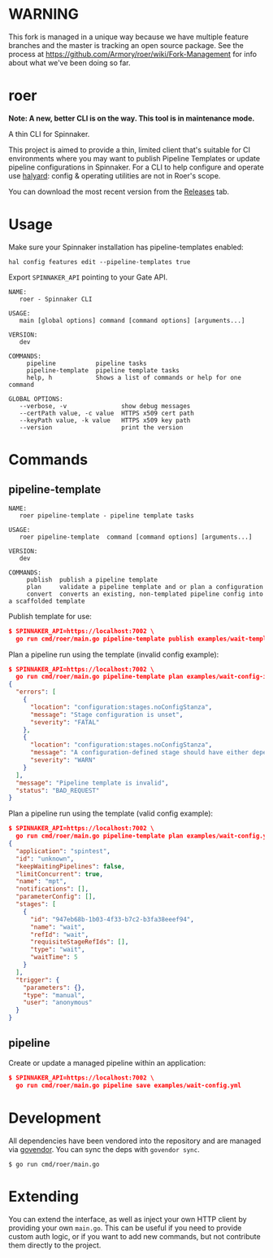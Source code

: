 # WARNING

This fork is managed in a unique way because we have multiple feature branches
and the master is tracking an open source package. See the process at
https://github.com/Armory/roer/wiki/Fork-Management for info about what we've
been doing so far.

# roer

**Note: A new, better CLI is on the way. This tool is in maintenance mode.**

A thin CLI for Spinnaker.

This project is aimed to provide a thin, limited client that's suitable for
CI environments where you may want to publish Pipeline Templates or update
pipeline configurations in Spinnaker. For a CLI to help configure and operate
use [halyard][halyard]: config & operating utilities are not in Roer's scope.

You can download the most recent version from the [Releases][releases] tab.

# Usage

Make sure your Spinnaker installation has pipeline-templates enabled:

`hal config features edit --pipeline-templates true`

Export `SPINNAKER_API` pointing to your Gate API.

```
NAME:
   roer - Spinnaker CLI

USAGE:
   main [global options] command [command options] [arguments...]

VERSION:
   dev

COMMANDS:
     pipeline           pipeline tasks
     pipeline-template  pipeline template tasks
     help, h            Shows a list of commands or help for one command

GLOBAL OPTIONS:
   --verbose, -v               show debug messages
   --certPath value, -c value  HTTPS x509 cert path
   --keyPath value, -k value   HTTPS x509 key path
   --version                   print the version
```

# Commands

## pipeline-template

```
NAME:
   roer pipeline-template - pipeline template tasks

USAGE:
   roer pipeline-template  command [command options] [arguments...]

VERSION:
   dev

COMMANDS:
     publish  publish a pipeline template
     plan     validate a pipeline template and or plan a configuration
     convert  converts an existing, non-templated pipeline config into a scaffolded template
```

Publish template for use:

```json
$ SPINNAKER_API=https://localhost:7002 \
  go run cmd/roer/main.go pipeline-template publish examples/wait-template.yml
```

Plan a pipeline run using the template (invalid config example):

```json
$ SPINNAKER_API=https://localhost:7002 \
  go run cmd/roer/main.go pipeline-template plan examples/wait-config-invalid.yml
{
  "errors": [
    {
      "location": "configuration:stages.noConfigStanza",
      "message": "Stage configuration is unset",
      "severity": "FATAL"
    },
    {
      "location": "configuration:stages.noConfigStanza",
      "message": "A configuration-defined stage should have either dependsOn or an inject rule defined",
      "severity": "WARN"
    }
  ],
  "message": "Pipeline template is invalid",
  "status": "BAD_REQUEST"
}
```

Plan a pipeline run using the template (valid config example):

```json
$ SPINNAKER_API=https://localhost:7002 \
  go run cmd/roer/main.go pipeline-template plan examples/wait-config.yml
{
  "application": "spintest",
  "id": "unknown",
  "keepWaitingPipelines": false,
  "limitConcurrent": true,
  "name": "mpt",
  "notifications": [],
  "parameterConfig": [],
  "stages": [
    {
      "id": "947eb68b-1b03-4f33-b7c2-b3fa38eeef94",
      "name": "wait",
      "refId": "wait",
      "requisiteStageRefIds": [],
      "type": "wait",
      "waitTime": 5
    }
  ],
  "trigger": {
    "parameters": {},
    "type": "manual",
    "user": "anonymous"
  }
}
```

## pipeline

Create or update a managed pipeline within an application:

```json
$ SPINNAKER_API=https://localhost:7002 \
  go run cmd/roer/main.go pipeline save examples/wait-config.yml
```


# Development

All dependencies have been vendored into the repository and are managed via
[govendor](github.com/kardianos/govendor). You can sync the deps with `govendor sync`.

`$ go run cmd/roer/main.go`

# Extending

You can extend the interface, as well as inject your own HTTP client by providing
your own `main.go`. This can be useful if you need to provide custom auth logic,
or if you want to add new commands, but not contribute them directly to the
project.

[releases]: https://github.com/spinnaker/roer/releases
[glide]: https://github.com/Masterminds/glide
[halyard]: https://github.com/spinnaker/halyard
